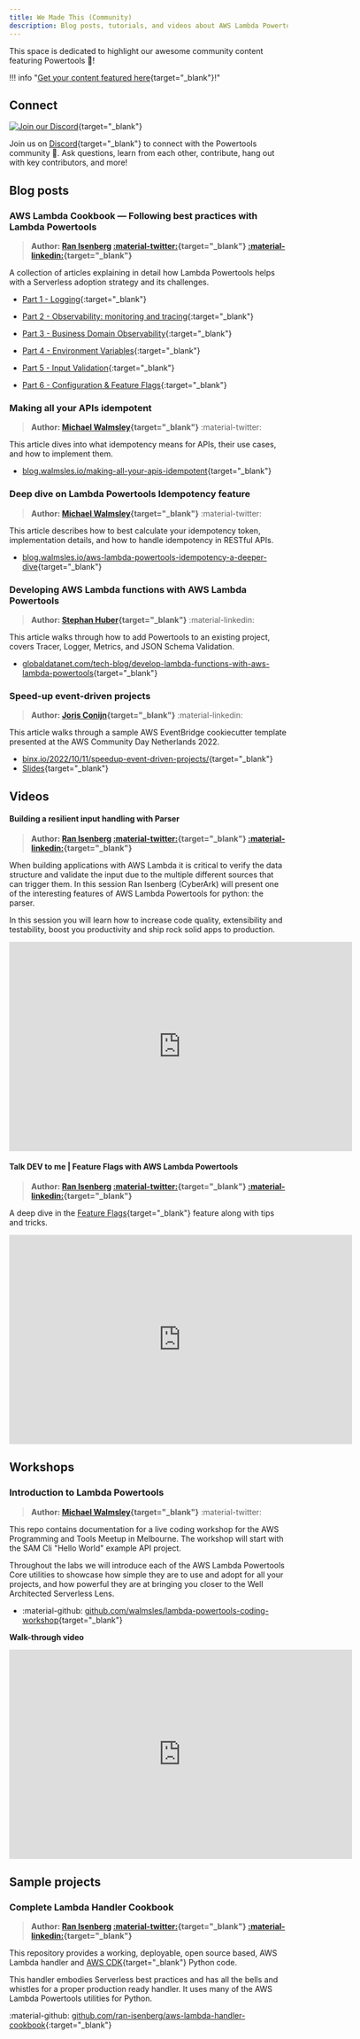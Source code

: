 ```yaml
---
title: We Made This (Community)
description: Blog posts, tutorials, and videos about AWS Lambda Powertools created by the Powertools Community.
---
```


<!-- markdownlint-disable  MD001 MD043 -->

This space is dedicated to highlight our awesome community content featuring Powertools 🙏!

!!! info "[Get your content featured here](https://github.com/awslabs/aws-lambda-powertools-python/issues/new?assignees=&labels=community-content&template=share_your_work.yml&title=%5BI+Made+This%5D%3A+%3CTITLE%3E){target="_blank"}!"

## Connect

[![Join our Discord](https://dcbadge.vercel.app/api/server/B8zZKbbyET)](https://discord.gg/B8zZKbbyET){target="_blank"}

Join us on [Discord](https://discord.gg/B8zZKbbyET){target="_blank"} to connect with the Powertools community 👋. Ask questions, learn from each other, contribute, hang out with key contributors, and more!

## Blog posts

### AWS Lambda Cookbook — Following best practices with Lambda Powertools

> **Author: [Ran Isenberg](mailto:ran.isenberg@ranthebuilder.cloud) [:material-twitter:](https://twitter.com/IsenbergRan){target="_blank"} [:material-linkedin:](https://www.linkedin.com/in/ranisenberg/){target="_blank"}**

A collection of articles explaining in detail how Lambda Powertools helps with a Serverless adoption strategy and its challenges.

* [Part 1 - Logging](https://www.ranthebuilder.cloud/post/aws-lambda-cookbook-elevate-your-handler-s-code-part-1-logging){:target="_blank"}

* [Part 2 - Observability: monitoring and tracing](https://www.ranthebuilder.cloud/post/aws-lambda-cookbook-elevate-your-handler-s-code-part-2-observability){:target="_blank"}

* [Part 3 - Business Domain Observability](https://www.ranthebuilder.cloud/post/aws-lambda-cookbook-elevate-your-handler-s-code-part-3-business-domain-observability){:target="_blank"}

* [Part 4 - Environment Variables](https://www.ranthebuilder.cloud/post/aws-lambda-cookbook-environment-variables){:target="_blank"}

* [Part 5 - Input Validation](https://www.ranthebuilder.cloud/post/aws-lambda-cookbook-elevate-your-handler-s-code-part-5-input-validation){:target="_blank"}

* [Part 6 - Configuration & Feature Flags](https://www.ranthebuilder.cloud/post/aws-lambda-cookbook-part-6-feature-flags-configuration-best-practices){:target="_blank"}

### Making all your APIs idempotent

> **Author: [Michael Walmsley](https://twitter.com/walmsles){target="_blank"}** :material-twitter:

This article dives into what idempotency means for APIs, their use cases, and how to implement them.

* [blog.walmsles.io/making-all-your-apis-idempotent](https://blog.walmsles.io/making-all-your-apis-idempotent){target="_blank"}

### Deep dive on Lambda Powertools Idempotency feature

> **Author: [Michael Walmsley](https://twitter.com/walmsles){target="_blank"}** :material-twitter:

This article describes how to best calculate your idempotency token, implementation details, and how to handle idempotency in RESTful APIs.

* [blog.walmsles.io/aws-lambda-powertools-idempotency-a-deeper-dive](https://blog.walmsles.io/aws-lambda-powertools-idempotency-a-deeper-dive){target="_blank"}

### Developing AWS Lambda functions with AWS Lambda Powertools

> **Author: [Stephan Huber](https://linkedin.com/in/sthuber90){target="_blank"}** :material-linkedin:

This article walks through how to add Powertools to an existing project, covers Tracer, Logger, Metrics, and JSON Schema Validation.

* [globaldatanet.com/tech-blog/develop-lambda-functions-with-aws-lambda-powertools](https://globaldatanet.com/tech-blog/develop-lambda-functions-with-aws-lambda-powertools){target="_blank"}

### Speed-up event-driven projects

> **Author: [Joris Conijn](https://www.linkedin.com/in/jorisconijn){target="_blank"}** :material-linkedin:

This article walks through a sample AWS EventBridge cookiecutter template presented at the AWS Community Day Netherlands 2022.

* [binx.io/2022/10/11/speedup-event-driven-projects/](https://binx.io/2022/10/11/speedup-event-driven-projects/){target="_blank"}
* [Slides](https://www.slideshare.net/JorisConijn/let-codecommit-work-for-you){target="_blank"}

## Videos

#### Building a resilient input handling with Parser

> **Author: [Ran Isenberg](mailto:ran.isenberg@ranthebuilder.cloud) [:material-twitter:](https://twitter.com/IsenbergRan){target="_blank"} [:material-linkedin:](https://www.linkedin.com/in/ranisenberg/){target="_blank"}**

When building applications with AWS Lambda it is critical to verify the data structure and validate the input due to the multiple different sources that can trigger them. In this session Ran Isenberg (CyberArk) will present one of the interesting features of AWS Lambda Powertools for python: the parser.

In this session you will learn how to increase code quality, extensibility and testability, boost you productivity and ship rock solid apps to production.

<iframe src="https://player.twitch.tv/?video=1034744364&parent=awslabs.github.io&autoplay=false" frameborder="0" allowfullscreen="true" scrolling="no" height="378" width="620"></iframe>

#### Talk DEV to me | Feature Flags with AWS Lambda Powertools

> **Author: [Ran Isenberg](mailto:ran.isenberg@ranthebuilder.cloud) [:material-twitter:](https://twitter.com/IsenbergRan){target="_blank"} [:material-linkedin:](https://www.linkedin.com/in/ranisenberg/){target="_blank"}**

A deep dive in the [Feature Flags](./utilities/feature_flags.md){target="_blank"} feature along with tips and tricks.

<iframe src="https://player.twitch.tv/?video=1174133534&parent=awslabs.github.io&autoplay=false" frameborder="0" allowfullscreen="true" scrolling="no" height="378" width="620"></iframe>

## Workshops

### Introduction to Lambda Powertools

> **Author: [Michael Walmsley](https://twitter.com/walmsles){target="_blank"}** :material-twitter:

This repo contains documentation for a live coding workshop for the AWS Programming and Tools Meetup in Melbourne. The workshop will start with the SAM Cli "Hello World" example API project.

Throughout the labs we will introduce each of the AWS Lambda Powertools Core utilities to showcase how simple they are to use and adopt for all your projects, and how powerful they are at bringing you closer to the Well Architected Serverless Lens.

* :material-github: [github.com/walmsles/lambda-powertools-coding-workshop](https://github.com/walmsles/lambda-powertools-coding-workshop){target="_blank"}

**Walk-through video**

<iframe width="620" height="378" src="https://www.youtube.com/embed/N1r7J3Xztsc" title="YouTube video player" frameborder="0" allow="accelerometer;  clipboard-write; encrypted-media; gyroscope; picture-in-picture" allowfullscreen></iframe>

## Sample projects

### Complete Lambda Handler Cookbook

> **Author: [Ran Isenberg](mailto:ran.isenberg@ranthebuilder.cloud) [:material-twitter:](https://twitter.com/IsenbergRan){target="_blank"} [:material-linkedin:](https://www.linkedin.com/in/ranisenberg/){target="_blank"}**

This repository provides a working, deployable, open source based, AWS Lambda handler and [AWS CDK](https://aws.amazon.com/cdk/){target="_blank"} Python code.

This handler embodies Serverless best practices and has all the bells and whistles for a proper production ready handler. It uses many of the AWS Lambda Powertools utilities for Python.

:material-github: [github.com/ran-isenberg/aws-lambda-handler-cookbook](https://github.com/ran-isenberg/aws-lambda-handler-cookbook){:target="_blank"}
